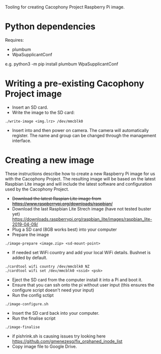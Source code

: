 Tooling for creating Cacophony Project Raspberry Pi image.

# Python dependencies
Requires:
* plumbum
* WpaSupplicantConf

e.g.
python3 -m pip install plumbum WpaSupplicantConf

# Writing a pre-existing Cacophony Project image

* Insert an SD card.
* Write the image to the SD card:
```
./write-image <img.lrz> /dev/mmcblk0
```

* Insert into and then power on camera. The camera will automatically register. The name and group can be changed through the management interface.

# Creating a new image

These instructions describe how to create a new Raspberry Pi image for
us with the Cacophony Project. The resulting image will be based on
the latest Raspbian Lite image and will include the latest software
and configuration used by the Cacophony Project.

* ~~Download the latest Raspian Lite image from https://www.raspberrypi.org/downloads/raspbian/~~
* Download the last Raspbian Lite Strech image (have not tested buster yet)
https://downloads.raspberrypi.org/raspbian_lite/images/raspbian_lite-2019-04-09/
* Plug a SD card (8GB works best) into your computer
* Prepare the image
```
./image-prepare <image.zip> <sd-mount-point>
```
* If needed set WiFi country and add your local WiFi details. Bushnet is added by default.
```
./cardtool wifi country /dev/mmcblk0 NZ
./cardtool wifi set /dev/mmcblk0 <ssid> <psk>
```
* Eject the SD card from the computer install it into a Pi and boot it.
* Ensure that you can ssh onto the pi without user input (this ensures the configure script doesn't need your input)
* Run the config sctipt
```
./image-configure.sh
```
* Insert the SD card back into your computer.
* Run the finalise script
```
./image-finalise
```
* if pishrink.sh is causing issues try looking here https://github.com/gmenezesg/fix_orphaned_inode_list
* Copy image file to Google Drive.
